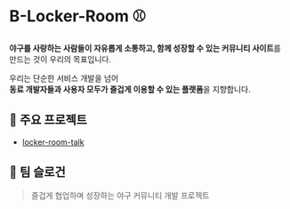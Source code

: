 # B-Locker-Room ⚾️

**야구를 사랑하는 사람들이 자유롭게 소통하고, 함께 성장할 수 있는 커뮤니티 사이트**를 만드는 것이 우리의 목표입니다.

우리는 단순한 서비스 개발을 넘어  
**동료 개발자들과 사용자 모두가 즐겁게 이용할 수 있는 플랫폼**을 지향합니다.  

## 📌 주요 프로젝트
- [locker-room-talk](https://github.com/B-Locker-Room/locker-room-talk)

## 💬 팀 슬로건
> 즐겁게 협업하며 성장하는 야구 커뮤니티 개발 프로젝트
